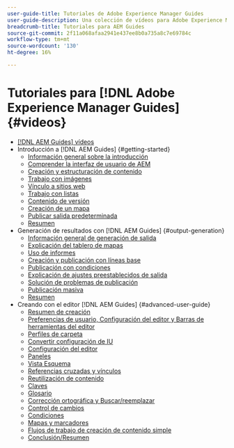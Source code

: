 ```yaml
---
user-guide-title: Tutoriales de Adobe Experience Manager Guides
user-guide-description: Una colección de vídeos para Adobe Experience Manager Guides.
breadcrumb-title: Tutoriales para AEM Guides
source-git-commit: 2f11a068afaa2941e437ee8b0a735a8c7e69784c
workflow-type: tm+mt
source-wordcount: '130'
ht-degree: 16%

---
```



# Tutoriales para [!DNL Adobe Experience Manager Guides] {#videos}

+ [[!DNL AEM Guides] vídeos](overview.md)
+ Introducción a [!DNL AEM Guides] {#getting-started}
   + [Información general sobre la introducción](./course-1/overview.md)
   + [Comprender la interfaz de usuario de AEM](./course-1/understanding-the-aem-user-interface.md)
   + [Creación y estructuración de contenido](./course-1/creating-and-structuring-content.md)
   + [Trabajo con imágenes](./course-1/working-with-images.md)
   + [Vínculo a sitios web](./course-1/linking-to-websites.md)
   + [Trabajo con listas](./course-1/working-with-lists.md)
   + [Contenido de versión](./course-1/versioning-content.md)
   + [Creación de un mapa](./course-1/creating-a-map.md)
   + [Publicar salida predeterminada](./course-1/publishing-default-output.md)
   + [Resumen](./course-1/recap.md)
+ Generación de resultados con [!DNL AEM Guides] {#output-generation}
   + [Información general de generación de salida](./course-2/overview.md)
   + [Explicación del tablero de mapas](./course-2/introduction-to-the-map-dashboard.md)
   + [Uso de informes](./course-2/working-with-reports.md)
   + [Creación y publicación con líneas base](./course-2/creating-and-publishing-with-baselines.md)
   + [Publicación con condiciones](./course-2/publishing-with-conditions.md)
   + [Explicación de ajustes preestablecidos de salida](./course-2/output-presets.md)
   + [Solución de problemas de publicación](./course-2/troubleshooting-publishing-errors.md)
   + [Publicación masiva](./course-2/bulk-publishing.md)
   + [Resumen](./course-2/recap.md)
+ Creando con el editor [!DNL AEM Guides] {#advanced-user-guide}
   + [Resumen de creación](./course-3/overview.md)
   + [Preferencias de usuario, Configuración del editor y Barras de herramientas del editor](./course-3/user-settings-preferences-toolbars.md)
   + [Perfiles de carpeta](./course-3/folder-profiles.md)
   + [Convertir configuración de IU](./course-3/conver-ui-config.md)
   + [Configuración del editor](./course-3/editor-configuration.md)
   + [Paneles](./course-3/panels.md)
   + [Vista Esquema](./course-3/outline-view.md)
   + [Referencias cruzadas y vínculos](./course-3/cross-references-and-links.md)
   + [Reutilización de contenido](./course-3/content-reuse.md)
   + [Claves](./course-3/keys.md)
   + [Glosario](./course-3/glossary.md)
   + [Corrección ortográfica y Buscar/reemplazar](./course-3/spell-check.md)
   + [Control de cambios](./course-3/track-changes.md)
   + [Condiciones](./course-3/conditions.md)
   + [Mapas y marcadores](./course-3/maps-and-bookmaps.md)
   + [Flujos de trabajo de creación de contenido simple](./course-3/simple-content-creation-workflows.md)
   + [Conclusión/Resumen](./course-3/recap.md)